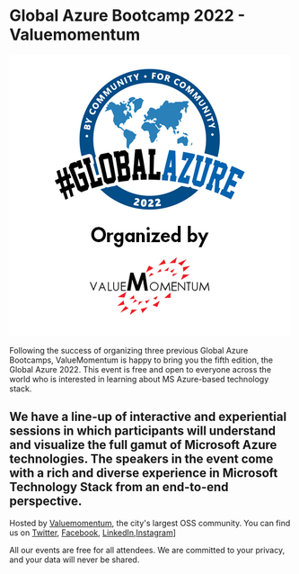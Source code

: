 # Global Azure Bootcamp 2022 - Valuemomentum

[![ValuemomentumGlobalAzureBootcamp](ValuemomentumGlobalAzureBootcamp.png "Global Azure Bootcamp 2022 - Valuemomentum Registration")](https://www.valuemomentum.com/)

Following the success of organizing three previous Global Azure Bootcamps, ValueMomentum is happy to bring you the fifth edition, the Global Azure 2022.
This event is free and open to everyone across the world who is interested in learning about MS Azure-based technology stack.

We have a line-up of interactive and experiential sessions in which participants will understand and visualize the full gamut of Microsoft Azure technologies. The speakers in the event come with a rich and diverse experience in Microsoft Technology Stack from an end-to-end perspective. 
-------------------------------------------------
Hosted by [Valuemomentum](https://www.valuemomentum.com/), the city's largest OSS community.
You can find us on [Twitter](https://twitter.com/valuemomentum), [Facebook](https://www.facebook.com/ValueMomentum/), [LinkedIn](https://in.linkedin.com/company/valuemomentum),[Instagram](https://www.instagram.com/valuemomentum_inc/?hl=en)] 

All our events are free for all attendees. We are committed to your privacy, and your data will never be shared.
